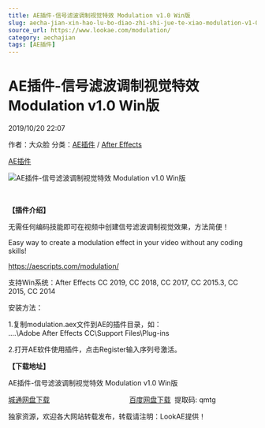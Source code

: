 ```yaml
---
title: AE插件-信号滤波调制视觉特效 Modulation v1.0 Win版
slug: aecha-jian-xin-hao-lu-bo-diao-zhi-shi-jue-te-xiao-modulation-v1-0-winban
source_url: https://www.lookae.com/modulation/
category: aechajian
tags: [AE插件]
---
```

# AE插件-信号滤波调制视觉特效 Modulation v1.0 Win版

2019/10/20 22:07

作者：大众脸
分类：[AE插件](https://www.lookae.com/after-effects/aechajian/) / [After Effects](https://www.lookae.com/after-effects/)

[AE插件](https://www.lookae.com/tag/ae%e6%8f%92%e4%bb%b6/)

![AE插件-信号滤波调制视觉特效 Modulation v1.0 Win版](https://www.lookae.com/wp-content/uploads/2019/10/Modulation.jpg "AE插件-信号滤波调制视觉特效 Modulation v1.0 Win版-LookAE.com")

[﻿](https://cloud.video.taobao.com//play/u/705956171/p/1/e/6/t/1/239702762686.mp4)

**【插件介绍】**

无需任何编码技能即可在视频中创建信号滤波调制视觉效果，方法简便！

Easy way to create a modulation effect in your video without any coding skills!

https://aescripts.com/modulation/

支持Win系统：After Effects CC 2019, CC 2018, CC 2017, CC 2015.3, CC 2015, CC 2014

安装方法：

1.复制modulation.aex文件到AE的插件目录，如：  
….\Adobe After Effects CC\Support Files\Plug-ins

2.打开AE软件使用插件，点击Register输入序列号激活。

**【下载地址】**

AE插件-信号滤波调制视觉特效 Modulation v1.0 Win版

[城通网盘下载](https://tc5.us/file/680462-403544217)                                         [百度网盘下载](https://pan.baidu.com/s/1M8Ii0FuoxQzCl1BWxcqs-A&shfl=shareset)  提取码: qmtg

独家资源，欢迎各大网站转载发布，转载请注明：LookAE提供！
